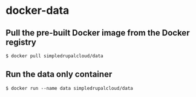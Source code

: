 docker-data
===========

Pull the pre-built Docker image from the Docker registry
--------------------------------------------------------

    $ docker pull simpledrupalcloud/data

Run the data only container
---------------------------

    $ docker run --name data simpledrupalcloud/data